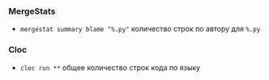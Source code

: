 ### MergeStats
- `mergestat summary blame "%.py"` количество строк по автору для `%.py`

### Cloc
- `cloc run **` общее количество строк кода по языку
